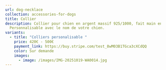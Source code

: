 ```yaml
---
url: dog-necklace
collection: accessories-for-dogs
title: Collier
description: Collier pour chien en argent massif 925/1000, fait main en France.
  Personnalisable avec le nom de votre chien.
variants:
  - title: "Colliers personalisable "
    price: 420€ - 500€
    payment_link: https://buy.stripe.com/test_8wM03B1TGca3cXCdQQ
    color: Sur demande
    images:
      - image: /images/IMG-20251019-WA0014.jpg
---
```


